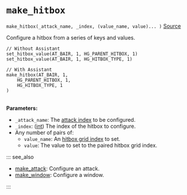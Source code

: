 # `make_hitbox`

`make_hitbox(_attack_name, _index, (value_name, value)... )` [Source](https://github.com/Rivals-Workshop-Community-Projects/injector-library/blob/main/inject/attacks.gml)

Configure a hitbox from a series of keys and values.

```gml
// Without Assistant
set_hitbox_value(AT_BAIR, 1, HG_PARENT_HITBOX, 1)
set_hitbox_value(AT_BAIR, 1, HG_HITBOX_TYPE, 1)

// With Assistant
make_hitbox(AT_BAIR, 1,
    HG_PARENT_HITBOX, 1,
    HG_HITBOX_TYPE, 1
)
```

\
**Parameters:**

- `_attack_name`: The [attack index](https://rivalsofaether.com/attack-indexes/) to be configured.
- `_index`: ([int](/workshop_guide/programming/learning_path/data_types.md#integers)) The index of the hitbox to
  configure.
- Any number of pairs of:
    - `value_name`: An [hitbox grid index](https://rivalsofaether.com/hitbox-grid-indexes/) to set.
    - `value`: The value to set to the paired hitbox grid index.

::: see_also

- [make_attack](make_attack.md): Configure an attack.
- [make_window](make_window.md): Configure a window.

:::
